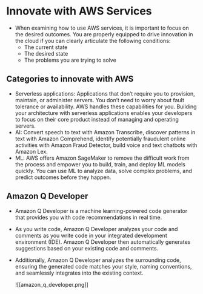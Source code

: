 # Innovate with AWS Services
- When examining how to use AWS services, it is important to focus on the desired outcomes. You are properly equipped to drive innovation in the cloud if you can clearly articulate the following conditions: 
	- The current state
	- The desired state
	- The problems you are trying to solve

## Categories to innovate with AWS
- Serverless applications: Applications that don’t require you to provision, maintain, or administer servers. You don’t need to worry about fault tolerance or availability. AWS handles these capabilities for you. Building your architecture with serverless applications enables your developers to focus on their core product instead of managing and operating servers.
- AI: Convert speech to text with Amazon Transcribe, discover patterns in text with Amazon Comprehend, identify potentially fraudulent online activities with Amazon Fraud Detector, build voice and text chatbots with Amazon Lex.
- ML: AWS offers Amazon SageMaker to remove the difficult work from the process and empower you to build, train, and deploy ML models quickly. You can use ML to analyze data, solve complex problems, and predict outcomes before they happen.

## Amazon Q Developer
- Amazon Q Developer is a machine learning-powered code generator that provides you with code recommendations in real time.
- As you write code, Amazon Q Developer analyzes your code and comments as you write code in your integrated development environment (IDE). Amazon Q Developer then automatically generates suggestions based on your existing code and comments.
- Additionally, Amazon Q Developer analyzes the surrounding code, ensuring the generated code matches your style, naming conventions, and seamlessly integrates into the existing context.

	![[amazon_q_developer.png]]